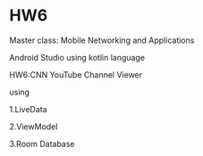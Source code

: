 # HW6

Master class: Mobile Networking and Applications

Android Studio using kotlin language

HW6:CNN YouTube Channel Viewer 

using

1.LiveData

2.ViewModel

3.Room Database
